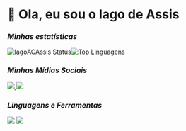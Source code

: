 # 👋 Ola, eu sou o Iago de Assis
### _Minhas estatísticas_
![IagoACAssis Status](https://github-readme-stats.vercel.app/api?username=IagoACAssis&show_icons=true)[![Top Linguagens](https://github-readme-stats.vercel.app/api/top-langs/?username=IagoACAssis&layout=compact)](https://github.com/IagoACAssis/)
### _Minhas Mídias Sociais_
<div> 
  <a href="https://www.linkedin.com/in/iago-de-assis/" target="_blank"><img src="https://img.shields.io/badge/LinkedIn-0077B5?style=for-the-badge&logo=linkedin&logoColor=white" target="_blank">
</a>
  <a href="https://www.instagram.com/iagoacassis/" target="_blank"><img src="https://img.shields.io/badge/Instagram-E4405F?style=for-the-badge&logo=instagram&logoColor=white" target="_blank">
</a>
</div>

### _Linguagens e Ferramentas_
<div>
  <a href="" target="_blank"><img src="https://img.shields.io/badge/MySQL-00000F?style=for-the-badge&logo=mysql&logoColor=white" target="_blank"></a>
  <a href="" target="_blank"><img src="https://img.shields.io/badge/SQLite-07405E?style=for-the-badge&logo=sqlite&logoColor=white" target="_blank"></a>
</div>

 
  
